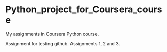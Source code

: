 # Python_project_for_Coursera_course
My assignments in Coursera Python course.

Assignment for testing github.
Assignments 1, 2 and 3.
